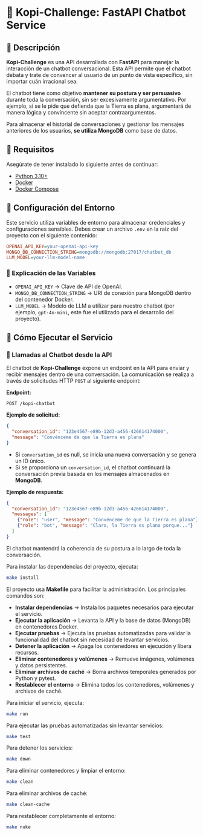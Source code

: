# 🚀 Kopi-Challenge: FastAPI Chatbot Service

## 📖 Descripción
**Kopi-Challenge** es una API desarrollada con **FastAPI** para manejar la interacción de un chatbot conversacional. Esta API permite que el chatbot debata y trate de convencer al usuario de un punto de vista específico, sin importar cuán irracional sea.

El chatbot tiene como objetivo **mantener su postura y ser persuasivo** durante toda la conversación, sin ser excesivamente argumentativo. Por ejemplo, si se le pide que defienda que la Tierra es plana, argumentará de manera lógica y convincente sin aceptar contraargumentos.

Para almacenar el historial de conversaciones y gestionar los mensajes anteriores de los usuarios, **se utiliza MongoDB** como base de datos.

## 📌 Requisitos

Asegúrate de tener instalado lo siguiente antes de continuar:

- [Python 3.10+](https://www.python.org/downloads/)
- [Docker](https://www.docker.com/get-started)
- [Docker Compose](https://docs.docker.com/compose/install/)

## 🔧 Configuración del Entorno

Este servicio utiliza variables de entorno para almacenar credenciales y configuraciones sensibles. Debes crear un archivo `.env` en la raíz del proyecto con el siguiente contenido:

```ini
OPENAI_API_KEY=your-openai-api-key
MONGO_DB_CONNECTION_STRING=mongodb://mongodb:27017/chatbot_db
LLM_MODEL=your-llm-model-name
```

### 📜 Explicación de las Variables
- `OPENAI_API_KEY` → Clave de API de OpenAI.
- `MONGO_DB_CONNECTION_STRING` → URI de conexión para MongoDB dentro del contenedor Docker.
- `LLM_MODEL` → Modelo de LLM a utilizar para nuestro chatbot (por ejemplo, `gpt-4o-mini`, este fue el utilizado para el desarrollo del proyecto).

## 🚀 Cómo Ejecutar el Servicio

### 📡 Llamadas al Chatbot desde la API

El chatbot de **Kopi-Challenge** expone un endpoint en la API para enviar y recibir mensajes dentro de una conversación. La comunicación se realiza a través de solicitudes HTTP `POST` al siguiente endpoint:

**Endpoint:**
```http
POST /kopi-chatbot
```

**Ejemplo de solicitud:**
```json
{
  "conversation_id": "123e4567-e89b-12d3-a456-426614174000",  
  "message": "Convénceme de que la Tierra es plana"
}
```
- Si `conversation_id` es null, se inicia una nueva conversación y se genera un ID único.
- Si se proporciona un `conversation_id`, el chatbot continuará la conversación previa basada en los mensajes almacenados en **MongoDB**.

**Ejemplo de respuesta:**
```json
{
  "conversation_id": "123e4567-e89b-12d3-a456-426614174000",
  "messages": [
    {"role": "user", "message": "Convénceme de que la Tierra es plana"},
    {"role": "bot", "message": "Claro, la Tierra es plana porque..."}
  ]
}
```
El chatbot mantendrá la coherencia de su postura a lo largo de toda la conversación.

Para instalar las dependencias del proyecto, ejecuta:
```sh
make install
```

El proyecto usa **Makefile** para facilitar la administración. Los principales comandos son:

- **Instalar dependencias** → Instala los paquetes necesarios para ejecutar el servicio.
- **Ejecutar la aplicación** → Levanta la API y la base de datos (MongoDB) en contenedores Docker.
- **Ejecutar pruebas** → Ejecuta las pruebas automatizadas para validar la funcionalidad del chatbot sin necesidad de levantar servicios.
- **Detener la aplicación** → Apaga los contenedores en ejecución y libera recursos.
- **Eliminar contenedores y volúmenes** → Remueve imágenes, volúmenes y datos persistentes.
- **Eliminar archivos de caché** → Borra archivos temporales generados por Python y pytest.
- **Restablecer el entorno** → Elimina todos los contenedores, volúmenes y archivos de caché.

Para iniciar el servicio, ejecuta:
```sh
make run
```

Para ejecutar las pruebas automatizadas sin levantar servicios:
```sh
make test
```

Para detener los servicios:
```sh
make down
```

Para eliminar contenedores y limpiar el entorno:
```sh
make clean
```

Para eliminar archivos de caché:
```sh
make clean-cache
```

Para restablecer completamente el entorno:
```sh
make nuke
```

